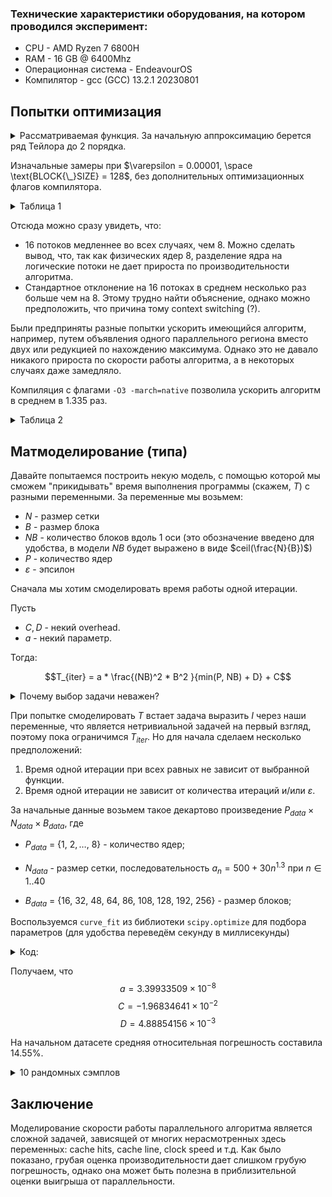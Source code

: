 ### Технические характеристики оборудования, на котором проводился эксперимент:

* CPU - AMD Ryzen 7 6800H 
* RAM - 16 GB @ 6400Mhz
* Операционная система - EndeavourOS
* Компилятор - gcc (GCC) 13.2.1 20230801


## Попытки оптимизация



<details>
<summary>Рассматриваемая функция. За начальную аппроксимацию берется ряд Тейлора до 2 порядка.</summary>
<a href="https://www.scirp.org/pdf/jamp_2021120811364802.pdf">Guo, P. (2021)</a>


![задача дирихле](images/image.png)

</details>

Изначальные замеры при $`\varepsilon = 0.00001, \space \text{BLOCK{\_}SIZE} = 128`$, без дополнительных оптимизационных флагов компилятора.



<details>
<summary>Таблица 1</summary>

| Net size | Block size | Threads | Iterations | Mean time (s) | Standard dev. |
|----------|------------|---------|------------|---------------|---------------|
|      500 |        128 |      16 |        503 |      0.589981 |      0.012760 |
|      500 |        128 |       8 |        503 |      0.333363 |      0.003423 |
|      500 |        128 |       4 |        503 |      0.324685 |      0.002998 |
|      500 |        128 |       2 |        503 |      0.453506 |      0.002961 |
|      500 |        128 |       1 |        503 |      0.753704 |      0.010824 |
|     1000 |        128 |      16 |        114 |      0.245242 |      0.012208 |
|     1000 |        128 |       8 |        114 |      0.174217 |      0.005647 |
|     1000 |        128 |       4 |        114 |      0.258892 |      0.002761 |
|     1000 |        128 |       2 |        114 |      0.437918 |      0.013646 |
|     1000 |        128 |       1 |        114 |      0.694226 |      0.016042 |
|     2000 |        128 |      16 |        125 |      0.788747 |      0.061547 |
|     2000 |        128 |       8 |        125 |      0.676552 |      0.009790 |
|     2000 |        128 |       4 |        125 |      1.088881 |      0.014186 |
|     2000 |        128 |       2 |        125 |      1.870089 |      0.043061 |
|     2000 |        128 |       1 |        125 |      3.203640 |      0.051038 |
|     3000 |        128 |      16 |        127 |      1.688856 |      0.106316 |
|     3000 |        128 |       8 |        127 |      1.485434 |      0.013373 |
|     3000 |        128 |       4 |        127 |      2.550185 |      0.040144 |
|     3000 |        128 |       2 |        127 |      4.667408 |      0.055648 |
|     3000 |        128 |       1 |        127 |      8.041877 |      0.094429 |
|     5000 |        128 |      16 |        129 |      4.351258 |      0.095518 |
|     5000 |        128 |       8 |        129 |      4.611865 |      0.063269 |
|     5000 |        128 |       4 |        129 |      7.720493 |      0.050564 |
|     5000 |        128 |       2 |        129 |     13.548829 |      0.173516 |
|     5000 |        128 |       1 |        129 |     22.736535 |      0.154822 |
|     7000 |        128 |      16 |        130 |      8.468810 |      0.193349 |
|     7000 |        128 |       8 |        130 |      8.921923 |      0.083097 |
|     7000 |        128 |       4 |        130 |     14.755094 |      0.187483 |
|     7000 |        128 |       2 |        130 |     25.874556 |      0.223946 |
|     7000 |        128 |       1 |        130 |     47.151173 |      2.052297 |


</details>

Отсюда можно сразу увидеть, что:
* 16 потоков медленнее во всех случаях, чем 8. Можно сделать вывод, что, так как физических ядер 8, разделение ядра на логические потоки не дает прироста по производительности алгоритма.
* Стандартное отклонение на 16 потоках в среднем несколько раз больше чем на 8. Этому трудно найти объяснение, однако можно предположить, что причина тому context switching (?).

Были предприняты разные попытки ускорить имеющийся алгоритм, например, путем объявления одного параллельного региона вместо двух или редукцией по нахождению максимума. Однако это не давало никакого прироста по скорости работы алгоритма, а в некоторых случаях даже замедляло.


Компиляция с флагами `-O3 -march=native` позволила ускорить алгоритм в среднем в 1.335 раз.

<details>
<summary>Таблица 2</summary>

| Net size | Block size | Threads | Iterations | Mean time (s) | Standard dev. |
|----------|------------|---------|------------|---------------|---------------|
|      500 |        128 |      16 |        503 |      0.269982 |      0.040428 |
|      500 |        128 |       8 |        503 |      0.236516 |      0.002342 |
|      500 |        128 |       4 |        503 |      0.229929 |      0.000766 |
|      500 |        128 |       2 |        503 |      0.315525 |      0.002405 |
|      500 |        128 |       1 |        503 |      0.523016 |      0.003358 |
|     1000 |        128 |      16 |        114 |      0.151863 |      0.051533 |
|     1000 |        128 |       8 |        114 |      0.124306 |      0.002314 |
|     1000 |        128 |       4 |        114 |      0.179336 |      0.002751 |
|     1000 |        128 |       2 |        114 |      0.291005 |      0.003578 |
|     1000 |        128 |       1 |        114 |      0.478468 |      0.003444 |
|     2000 |        128 |      16 |        125 |      0.464755 |      0.061463 |
|     2000 |        128 |       8 |        125 |      0.483258 |      0.010143 |
|     2000 |        128 |       4 |        125 |      0.746310 |      0.001688 |
|     2000 |        128 |       2 |        125 |      1.317779 |      0.032687 |
|     2000 |        128 |       1 |        125 |      2.502585 |      0.142725 |
|     3000 |        128 |      16 |        127 |      1.215588 |      0.273402 |
|     3000 |        128 |       8 |        127 |      1.111818 |      0.013663 |
|     3000 |        128 |       4 |        127 |      1.858626 |      0.023030 |
|     3000 |        128 |       2 |        127 |      3.278733 |      0.062494 |
|     3000 |        128 |       1 |        127 |      5.797365 |      0.133256 |
|     5000 |        128 |      16 |        129 |      2.775138 |      0.225454 |
|     5000 |        128 |       8 |        129 |      3.548661 |      0.206839 |
|     5000 |        128 |       4 |        129 |      5.568831 |      0.107099 |
|     5000 |        128 |       2 |        129 |      9.592116 |      0.310033 |
|     5000 |        128 |       1 |        129 |     16.829833 |      0.470215 |
|     7000 |        128 |      16 |        130 |      8.334095 |      1.420886 |
|     7000 |        128 |       8 |        130 |      6.825994 |      0.177797 |
|     7000 |        128 |       4 |        130 |     10.888808 |      0.527275 |
|     7000 |        128 |       2 |        130 |     18.358476 |      0.136657 |
|     7000 |        128 |       1 |        130 |     32.781888 |      1.256233 |

</details>


## Матмоделирование (типа)
Давайте попытаемся построить некую модель, с помощью которой мы сможем "прикидывать" время выполнения программы (скажем, $T$) с разными переменными.  За переменные мы возьмем:

- $N$ - размер сетки
- $B$ - размер блока
- $NB$ - количество блоков вдоль 1 оси (это обозначение введено для удобства, в модели $NB$ будет выражено в виде $`ceil(\frac{N}{B})`$) 
- $P$ - количество ядер
- $\varepsilon$ - эпсилон

Сначала мы хотим смоделировать время работы одной итерации.

Пусть 
* $C, D$ - некий overhead.
* $a$ - некий параметр.

 Тогда:  

$$T_{iter} = a * \frac{(NB)^2 * B^2
}{min(P, NB) + D} + C$$

<details>
<summary>Почему выбор задачи неважен?</summary>
Алгоритму на вход подается сетка с приблизительными значениями для функции $u$ и точными для функции $f$. Далее мы просто проделываем какие-то арифметические операции с элементами сеток и, итерация за итерацией, аппроксимируем значения, пока не добьемся нужной точности. Зависимость от вида функции не прослеживается.
</details>

При попытке смоделировать $T$ встает задача выразить $I$ через наши переменные, что является нетривиальной задачей на первый взгляд, поэтому пока ограничимся $T_{iter}$. Но для начала сделаем несколько предположений:
1. Время одной итерации при всех равных не зависит от выбранной функции.
2. Время одной итерации не зависит от количества итераций и/или $\varepsilon$.

За начальные данные возьмем такое декартово произведение $P_{data} \times N_{data}\times B_{data}$, где

* $P_{data}$ = $\{1,\ 2,\dots,\ 8\}$ - количество ядер; 

* $N_{data}$ - размер сетки, последовательность $a_n = 500 + 30n^{1.3}$ при $n \in 1..40$

* $B_{data}$ = $`\{16, \ 32, \  48, \  64, \  86,  \ 108, \ 128, \ 192, \ 256\}`$ - размер блоков; 

Воспользуемся `curve_fit` из библиотеки `scipy.optimize` для подбора параметров (для удобства переведём секунду в миллисекунды)

<details>
<summary>Код:</summary>

```python
from scipy.optimize import curve_fit
import numpy as np

def func(X, a, C, D):
  N, P, B = X
  NB = np.ceil(N/B)
  r = a * ((NB**2) * B**2)/(np.minimum(P, NB) + D) + C
  return r

N = txt_dict["Net size"]
P = txt_dict["Threads"]
B = txt_dict["Block size"]
T = txt_dict["MsPerIter"]

X = np.vstack((N, P, B))

popt, pcov = curve_fit(func, X, T, bounds = (0, 100))
popt
```
</details>

Получаем, что $$a = 3.39933509\times10^{-8}$$ $$C =-1.96834641\times10^{-2}$$ $$D = 4.88854156\times10^{-3}$$

На начальном датасете средняя относительная погрешность составила 14.55%.

<details>
<summary>10 рандомных сэмплов</summary>

| Net size | Block size | Threads | Iterations | Mean time (s) | Standard dev. | Expected time |
|----------|------------|---------|------------|---------------|---------------|---------------|
|     5452 |        105 |       2 |        126 |     15.483804 |      0.111090 |     15.915567 |
|     6597 |         81 |       4 |        127 |     13.488957 |      0.148818 |     13.075374 |
|     6880 |        167 |       8 |        129 |      8.444354 |      0.114871 |      7.817188 |
|     5969 |         57 |       2 |        128 |     20.779721 |      0.188365 |     19.418011 |
|     5416 |         32 |       6 |        125 |      6.067781 |      0.126744 |      5.978872 |
|     5026 |        263 |       2 |        134 |     13.282087 |      0.072218 |     15.712122 |
|     6922 |        408 |       4 |        137 |     13.907447 |      0.069858 |     15.376947 |
|     6501 |        251 |       8 |        127 |      7.139101 |      0.061779 |      6.668255 |
|     5628 |        121 |       3 |        131 |     12.772264 |      0.281366 |     12.756968 |
|     6757 |        279 |       1 |        139 |     41.996359 |      0.257243 |     48.344492 |
</details>

## Заключение
 
Моделирование скорости работы параллельного алгоритма является сложной задачей, зависящей от многих нерасмотренных здесь переменных: cache hits, cache line, clock speed и т.д. Как было показано, грубая оценка производительности дает слишком грубую погрешность, однако она может быть полезна в приблизительной оценки выигрыша от параллельности. 

